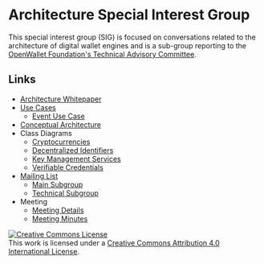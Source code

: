 # Architecture Special Interest Group
This special interest group (SIG) is focused on conversations related to the architecture of digital wallet engines and is a sub-group reporting to the [OpenWallet Foundation's Technical Advisory Committee](https://openwallet-foundation.github.io/tac).

## Links
* [Architecture Whitepaper](./docs/papers/architecture-whitepaper.md)
* [Use Cases](./docs/use-cases/use-cases.md)
  * [Event Use Case](./docs/use-cases/event-use-case.md)
* [Conceptual Architecture](./docs/architecture/conceptual-architecture.md)
* Class Diagrams
  * [Cryptocurrencies](./docs/architecture/crypto-currencies.md)
  * [Decentralized Identifiers](./docs/architecture/decentralized-identifiers.md)
  * [Key Management Services](./docs/architecture/key-management-services.md)
  * [Verifiable Credentials](./docs/architecture/verifiable-credentials.md)
* [Mailing List](https://lists.openwallet.foundation/)
  * [Main Subgroup](https://lists.openwallet.foundation/g/main)
  * [Technical Subgroup](https://lists.openwallet.foundation/g/technical-discuss)
* Meeting
  * [Meeting Details](./meeting-details.md)
  * [Meeting Minutes](https://github.com/openwallet-foundation/architecture-task-force/wiki)

<a rel="license" href="http://creativecommons.org/licenses/by/4.0/"><img alt="Creative Commons License" style="border-width:0" src="https://i.creativecommons.org/l/by/4.0/80x15.png" /></a><br />This work is licensed under a <a rel="license" href="http://creativecommons.org/licenses/by/4.0/">Creative Commons Attribution 4.0 International License</a>.
